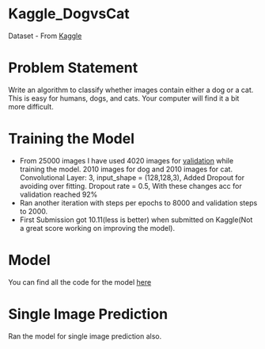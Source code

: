 # Kaggle_DogvsCat

Dataset - From [Kaggle](https://www.kaggle.com/c/dogs-vs-cats)

# Problem Statement
Write an algorithm to classify whether images contain either a dog or a cat.  This is easy for humans, dogs, and cats. Your computer will find it a bit more difficult.

# Training the Model
- From 25000 images I have used 4020 images for [validation](https://github.com/ankurshukla03/Kaggle_DogvsCat/tree/master/validation) while training the model. 2010 images for dog and 2010 images for cat. 
Convolutional Layer: 3, input_shape = (128,128,3), Added Dropout for avoiding over fitting. Dropout rate = 0.5, With these changes acc for validation reached 92%
- Ran another iteration with steps per epochs to 8000 and validation steps to 2000.
- First Submission got 10.11(less is better) when submitted on Kaggle(Not a great score working on improving the model).

# Model
You can find all the code for the model [here](https://github.com/ankurshukla03/Kaggle_DogvsCat/blob/master/Kaggle-DognCat.ipynb)

# Single Image Prediction
Ran the model for single image prediction also.
